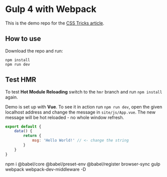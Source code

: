 # Gulp 4 with Webpack
This is the demo repo for the [CSS Tricks article](https://css-tricks.com/combine-webpack-gulp-4).

## How to use
Download the repo and run:
```
npm install
npm run dev
```

## Test HMR
To test **Hot Module Reloading** switch to the `hmr` branch and run `npm install` again.

Demo is set up with **Vue**. To see it in action run `npm run dev`, open the given localhost address and change the message in `site/js/App.vue`.
The new message will be hot reloaded - no whole window refresh.

```js
export default {
    data() {
        return {
            msg: 'Hello World!' // <- change the string
        }
    }
}
```
npm i @babel/core @babel/preset-env @babel/register browser-sync gulp webpack webpack-dev-middleware -D
